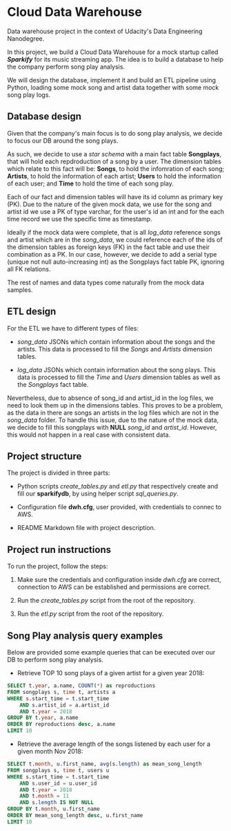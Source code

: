 # Cloud Data Warehouse

Data warehouse project in the context of Udacity's Data Engineering
Nanodegree.

In this project, we build a Cloud Data Warehouse for a mock startup called
***Sparkify*** for its music streaming app. The idea is to build a database to
help the company perform song play analysis.

We will design the database, implement it and build an ETL pipeline using
Python, loading some mock song and artist data together with some mock song
play logs.

## Database design

Given that the company's main focus is to do song play analysis, we decide to
focus our DB around the song plays.

As such, we decide to use a *star schema* with a main fact table **Songplays**,
that will hold each repdroduction of a song by a user. The dimension tables
which relate to this fact will be: **Songs**, to hold the infomration of each
song; **Artists**, to hold the information of each artist; **Users** to hold
the information of each user; and **Time** to hold the time of each song play.

Each of our fact and dimension tables will have its id column as primary key
(PK). Due to the nature of the given mock data, we use for the song and artist
id we use a PK of type varchar, for the user's id an int and for the each time
record we use the specific time as timestamp.

Ideally if the mock data were complete, that is all *log_data* reference songs
and artist which are in the *song_data*, we could reference each of the ids of
the dimension tables as foreign keys (FK) in the fact table and use their
combination as a PK. In our case, however, we decide to add a serial type
(unique not null auto-increasing int) as the Songplays fact table PK, ignoring
all FK relations.

The rest of names and data types come naturally from the mock data samples.

## ETL design

For the ETL we have to different types of files:

- *song_data* JSONs which contain information about the songs and the artists.
    This data is processed to fill the *Songs* and *Artists* dimension tables.

- *log_data* JSONs which contain information about the song plays. This data is
    processed to fill the *Time* and *Users* dimension tables as well as the
    *Songplays* fact table.

Nevertheless, due to absence of song_id and artist_id in the log files, we need
to look them up in the dimensions tables. This proves to be a problem, as the
data in there are songs an artists in the log files which are not in the
*song_data* folder. To handle this issue, due to the nature of the mock data,
we decide to fill this songplays with **NULL** *song_id* and *artist_id*.
However, this would not happen in a real case with consistent data.


## Project structure

The project is divided in three parts:

- Python scripts *create_tables.py* and *etl.py* that respectively create and
    fill our **sparkifydb**, by using helper script *sql_queries.py*.

- Configuration file **dwh.cfg**, user provided, with credentials to connec to
    AWS.

- README Markdown file with project description.

## Project run instructions

To run the project, follow the steps:

1. Make sure the credentials and configuration inside *dwh.cfg* are correct,
    connection to AWS can be established and permissions are correct.

2. Run the *create_tables.py* script from the root of the repository.

3. Run the *etl.py* script from the root of the repository.

## Song Play analysis query examples

Below are provided some example queries that can be executed over our DB to
perform song play analysis.

- Retrieve TOP 10 song plays of a given artist for a given year 2018:
```SQL
SELECT t.year, a.name, COUNT(*) as reproductions
FROM songplays s, time t, artists a
WHERE s.start_time = t.start_time
    AND s.artist_id = a.artist_id
    AND t.year = 2018
GROUP BY t.year, a.name
ORDER BY reproductions desc, a.name
LIMIT 10
```

- Retrieve the average length of the songs listened by each user for a given
    month Nov 2018:
```SQL
SELECT t.month, u.first_name, avg(s.length) as mean_song_length
FROM songplays s, time t, users u
WHERE s.start_time = t.start_time
    AND s.user_id = u.user_id
    AND t.year = 2018
    AND t.month = 11
    AND s.length IS NOT NULL
GROUP BY t.month, u.first_name
ORDER BY mean_song_length desc, u.first_name
LIMIT 10
```